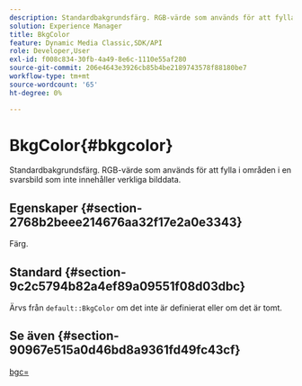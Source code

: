 ```yaml
---
description: Standardbakgrundsfärg. RGB-värde som används för att fylla i områden i en svarsbild som inte innehåller verkliga bilddata.
solution: Experience Manager
title: BkgColor
feature: Dynamic Media Classic,SDK/API
role: Developer,User
exl-id: f008c834-30fb-4a49-8e6c-1110e55af280
source-git-commit: 206e4643e3926cb85b4be2189743578f88180be7
workflow-type: tm+mt
source-wordcount: '65'
ht-degree: 0%

---
```


# BkgColor{#bkgcolor}

Standardbakgrundsfärg. RGB-värde som används för att fylla i områden i en svarsbild som inte innehåller verkliga bilddata.

## Egenskaper {#section-2768b2beee214676aa32f17e2a0e3343}

Färg.

## Standard {#section-9c2c5794b82a4ef89a09551f08d03dbc}

Ärvs från `default::BkgColor` om det inte är definierat eller om det är tomt.

## Se även {#section-90967e515a0d46bd8a9361fd49fc43cf}

[bgc=](../../../../../is-api/http-ref/image-serving-api-ref/c-http-protocol-reference/c-command-reference/r-bgc.md#reference-53376175f617446fbe5c69120f834b88)
